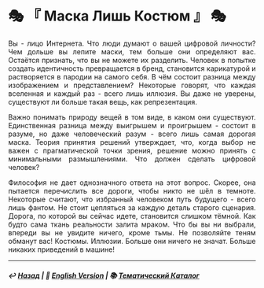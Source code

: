 # 🎭 『 Маска Лишь Костюм 』 🎭

<p align="justify">Вы - лицо Интернета. Что люди думают о вашей цифровой личности? Чем дольше вы лепите маски, тем больше они определяют вас. Остаётся признать, что вы не можете их разделить. Человек в попытке создать идентичность превращается в бренд, становится карикатурой и растворяется в пародии на самого себя. В чём состоит разница между изображением и представлением? Некоторые говорят, что каждая вселенная и каждый раз - всего лишь иллюзия. Вы даже не уверены, существуют ли больше такая вещь, как репрезентация.</p>

<p align="justify">Важно понимать природу вещей в том виде, в каком они существуют. Единственная разница между выигрышем и проигрышем - состоит в разуме, но даже человеческий разум - всего лишь самая дорогая маска. Теория принятия решений утверждает, что, когда выбор не важен с прагматической точки зрения, решение можно принять с минимальными размышлениями. Что должен сделать цифровой человек?</p>

<p align="justify">Философия не дает однозначного ответа на этот вопрос. Скорее, она пытается перечислить все дороги, чтобы никто не шёл в темноте. Некоторые считают, что избранный человеком путь будущего - всего лишь фантом. Не стоит цепляться за каждую деталь старого сценария. Дорога, по которой вы сейчас идете, становится слишком тёмной. Как будто сама ткань реальности залита мраком. Что бы вы ни выбрали, впереди вы не увидите ничего, кроме тьмы. Не позволяйте теням обманут вас! Костюмы. Иллюзии. Больше они ничего не значат. Больше никаких приведений в машине!</p>

***

##### ↩️ [Назад](index-2.md) | 🗽 [English Version](costume.md) | 📚 [Тематический Каталог](index_2t.md)

